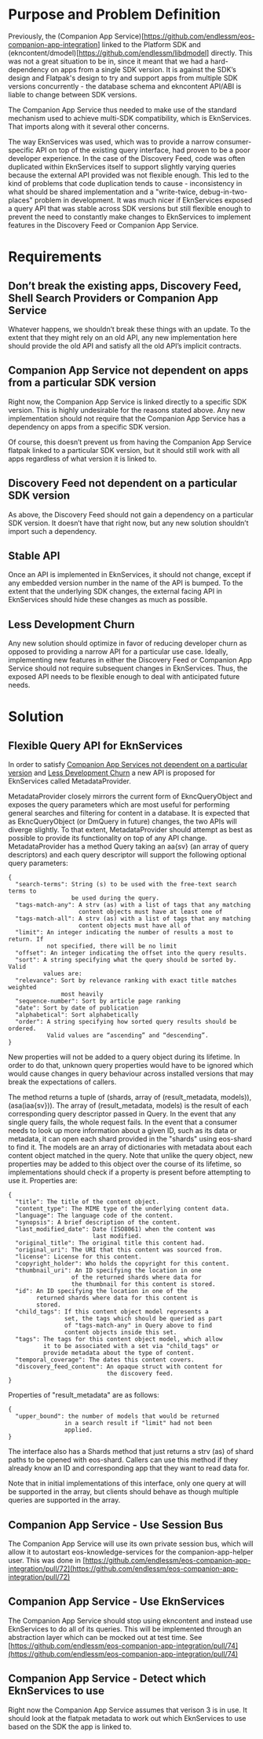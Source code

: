 # Purpose and Problem Definition
Previously, the (Companion App Service)[https://github.com/endlessm/eos-companion-app-integration]
linked to the Platform SDK and (ekncontent/dmodel)[https://github.com/endlessm/libdmodel]
directly. This was not a great situation to be in, since it meant that we had
a hard-dependency on apps from a single SDK version. It is against the SDK’s
design and Flatpak's design to try and support apps from multiple SDK versions
concurrently - the database schema and ekncontent API/ABI is liable to change
between SDK versions.

The Companion App Service thus needed to make use of the standard mechanism
used to achieve multi-SDK compatibility, which is EknServices. That imports
along with it several other concerns.

The way EknServices was used, which was to provide a narrow
consumer-specific API on top of the existing query interface, had proven to be
a poor developer experience. In the case of the Discovery Feed, code was often
duplicated within EknServices itself to support slightly varying queries
because the external API provided was not flexible enough. This led to the
kind of problems that code duplication tends to cause - inconsistency in what
should be shared implementation and a "write-twice, debug-in-two-places"
problem in development. It was much nicer if EknServices exposed a query
API that was stable across SDK versions but still flexible enough to prevent
the need to constantly make changes to EknServices to implement features in
the Discovery Feed or Companion App Service.

# Requirements

## Don’t break the existing apps, Discovery Feed, Shell Search Providers or Companion App Service
Whatever happens, we shouldn’t break these things with an update. To the
extent that they might rely on an old API, any new implementation here should
provide the old API and satisfy all the old API’s implicit contracts.

## Companion App Service not dependent on apps from a particular SDK version
Right now, the Companion App Service is linked directly to a specific SDK
version. This is highly undesirable for the reasons stated above. Any new
implementation should not require that the Companion App Service has a
dependency on apps from a specific SDK version.

Of course, this doesn’t prevent us from having the Companion App Service
flatpak linked to a particular SDK version, but it should still work with all
apps regardless of what version it is linked to.

## Discovery Feed not dependent on a particular SDK version
As above, the Discovery Feed should not gain a dependency on a particular SDK
version. It doesn’t have that right now, but any new solution shouldn’t import
such a dependency.

## Stable API
Once an API is implemented in EknServices, it should not change, except if any
embedded version number in the name of the API is bumped. To the extent that
the underlying SDK changes, the external facing API in EknServices should hide
these changes as much as possible.

## Less Development Churn
Any new solution should optimize in favor of reducing developer churn as
opposed to providing a narrow API for a particular use case. Ideally,
implementing new features in either the Discovery Feed or Companion App
Service should not require subsequent changes in EknServices. Thus, the
exposed API needs to be flexible enough to deal with anticipated future needs.

# Solution

## Flexible Query API for EknServices
In order to satisfy
[Companion App Services not dependent on a particular version](#companion-app-services-no-dependent-on-a-particular-version)
and [Less Development Churn](#less-development-churn) a new API is proposed
for EknServices called MetadataProvider.

MetadataProvider closely mirrors the current form of EkncQueryObject and
exposes the query parameters which are most useful for performing general
searches and filtering for content in a database. It is expected that as
EkncQueryObject (or DmQuery in future) changes, the two APIs will diverge
slightly. To that extent, MetadataProvider should attempt as best as possible
to provide its functionality on top of any API change. MetadataProvider has a
method Query taking an aa{sv} (an array of query descriptors) and each query
descriptor will support the following optional query parameters:

    {
      "search-terms": String (s) to be used with the free-text search terms to
                      be used during the query.
      "tags-match-any": A strv (as) with a list of tags that any matching
                        content objects must have at least one of
      "tags-match-all": A strv (as) with a list of tags that any matching
                        content objects must have all of
      "limit": An integer indicating the number of results a most to return. If
               not specified, there will be no limit
      "offset": An integer indicating the offset into the query results.
      "sort": A string specifying what the query should be sorted by. Valid
              values are:
      "relevance": Sort by relevance ranking with exact title matches weighted
                   most heavily
      "sequence-number": Sort by article page ranking
      "date": Sort by date of publication
      "alphabetical": Sort alphabetically
      "order": A string specifying how sorted query results should be ordered.
               Valid values are “ascending” and “descending”.
    }

New properties will not be added to a query object during its lifetime. In
order to do that, unknown query properties would have to be ignored which
would cause changes in query behaviour across installed versions that may
break the expectations of callers.

The method returns a tuple of (shards, array of (result_metadata, models)),
(asa(iaa{sv})). The array of (result_metadata, models) is the result of each
corresponding query descriptor passed in Query. In the event that any single
query fails, the whole request fails. In the event that a consumer needs to
look up more information about a given ID, such as its data or metadata, it
can open each shard provided in the "shards" using eos-shard to find it. The
models are an array of dictionaries with metadata about each content object
matched in the query. Note that unlike the query object, new properties may be
added to this object over the course of its lifetime, so implementations
should check if a property is present before attempting to use it. Properties
are:

    {
      "title": The title of the content object.
      "content_type": The MIME type of the underlying content data.
      "language": The language code of the content.
      "synopsis": A brief description of the content.
      "last_modified_date": Date (ISO8061) when the content was
                            last modified.
      "original_title": The original title this content had.
      "original_uri": The URI that this content was sourced from.
      "license": License for this content.
      "copyright_holder": Who holds the copyright for this content.
      "thumbnail_uri": An ID specifying the location in one
                      of the returned shards where data for
                      the thumbnail for this content is stored.
      "id": An ID specifying the location in one of the
            returned shards where data for this content is
            stored.
      "child_tags": If this content object model represents a
                    set, the tags which should be queried as part
                    of "tags-match-any" in Query above to find
                    content objects inside this set.
      "tags": The tags for this content object model, which allow
              it to be associated with a set via "child_tags" or
              provide metadata about the type of content.
      "temporal_coverage": The dates this content covers.
      "discovery_feed_content": An opaque struct with content for
                                the discovery feed.
    }

Properties of "result_metadata" are as follows:

    {
      "upper_bound": the number of models that would be returned
                    in a search result if "limit" had not been
                    applied.
    }

The interface also has a Shards method that just returns a strv (as) of shard
paths to be opened with eos-shard. Callers can use this method if they already
know an ID and corresponding app that they want to read data for.

Note that in initial implementations of this interface, only one query at will
be supported in the array, but clients should behave as though multiple
queries are supported in the array.

## Companion App Service - Use Session Bus
The Companion App Service will use its own private session bus, which will
allow it to autostart eos-knowledge-services for the companion-app-helper
user. This was done in
[https://github.com/endlessm/eos-companion-app-integration/pull/72](https://github.com/endlessm/eos-companion-app-integration/pull/72)

## Companion App Service - Use EknServices
The Companion App Service should stop using ekncontent and instead use
EknServices to do all of its queries. This will be implemented through an
abstraction layer which can be mocked out at test time.
See [https://github.com/endlessm/eos-companion-app-integration/pull/74](https://github.com/endlessm/eos-companion-app-integration/pull/74)

## Companion App Service - Detect which EknServices to use
Right now the Companion App Service assumes that verison 3 is in use. It
should look at the flatpak metadata to work out which EknServices to use based
on the SDK the app is linked to.
